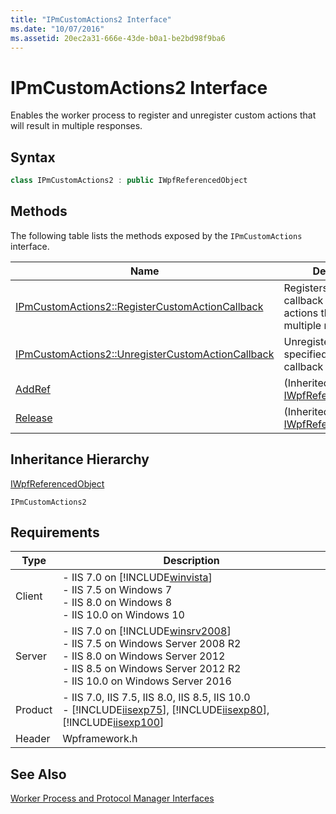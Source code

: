 ```yaml
---
title: "IPmCustomActions2 Interface"
ms.date: "10/07/2016"
ms.assetid: 20ec2a31-666e-43de-b0a1-be2bd98f9ba6
---
```

# IPmCustomActions2 Interface

Enables the worker process to register and unregister custom actions that will result in multiple responses.  
  
## Syntax  
  
```cpp  
class IPmCustomActions2 : public IWpfReferencedObject  
```  
  
## Methods  

 The following table lists the methods exposed by the `IPmCustomActions` interface.  
  
|Name|Description|  
|----------|-----------------|  
|[IPmCustomActions2::RegisterCustomActionCallback](../../web-development-reference/native-code-api-reference/ipmcustomactions2-registercustomactioncallback-method.md)|Registers a custom callback method for actions that will result in multiple responses.|  
|[IPmCustomActions2::UnregisterCustomActionCallback](../../web-development-reference/native-code-api-reference/ipmcustomactions2-unregistercustomactioncallback-method.md)|Unregisters the specified custom action callback method.|  
|[AddRef](../../web-development-reference/native-code-api-reference/iwpfreferencedobject-addref-method.md)|(Inherited from [IWpfReferencedObject](../../web-development-reference/native-code-api-reference/iwpfreferencedobject-interface.md).)|  
|[Release](../../web-development-reference/native-code-api-reference/iwpfreferencedobject-release-method.md)|(Inherited from [IWpfReferencedObject](../../web-development-reference/native-code-api-reference/iwpfreferencedobject-interface.md).)|  
  
## Inheritance Hierarchy  

 [IWpfReferencedObject](../../web-development-reference/native-code-api-reference/iwpfreferencedobject-interface.md)  
  
 `IPmCustomActions2`  
  
## Requirements  
  
|Type|Description|  
|----------|-----------------|  
|Client|-   IIS 7.0 on [!INCLUDE[winvista](../../wmi-provider/includes/winvista-md.md)]<br />-   IIS 7.5 on Windows 7<br />-   IIS 8.0 on Windows 8<br />-   IIS 10.0 on Windows 10|  
|Server|-   IIS 7.0 on [!INCLUDE[winsrv2008](../../wmi-provider/includes/winsrv2008-md.md)]<br />-   IIS 7.5 on Windows Server 2008 R2<br />-   IIS 8.0 on Windows Server 2012<br />-   IIS 8.5 on Windows Server 2012 R2<br />-   IIS 10.0 on Windows Server 2016|  
|Product|-   IIS 7.0, IIS 7.5, IIS 8.0, IIS 8.5, IIS 10.0<br />-   [!INCLUDE[iisexp75](../../web-development-reference/native-code-api-reference/includes/iisexp75-md.md)], [!INCLUDE[iisexp80](../../web-development-reference/native-code-api-reference/includes/iisexp80-md.md)], [!INCLUDE[iisexp100](../../web-development-reference/native-code-api-reference/includes/iisexp100-md.md)]|  
|Header|Wpframework.h|  
  
## See Also  

 [Worker Process and Protocol Manager Interfaces](../../web-development-reference/native-code-api-reference/worker-process-and-protocol-manager-interfaces.md)
